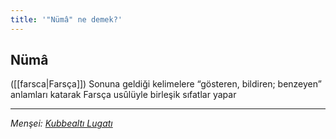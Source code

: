 ```yaml
---
title: '"Nümâ" ne demek?'
---
```


## Nümâ
([[farsca|Farsça]]) Sonuna geldiği kelimelere “gösteren, bildiren; benzeyen” anlamları katarak Farsça usûlüyle birleşik sıfatlar yapar

---
*Menşei: [Kubbealtı Lugatı](https://www.lugatim.com/s/Nümâ)*